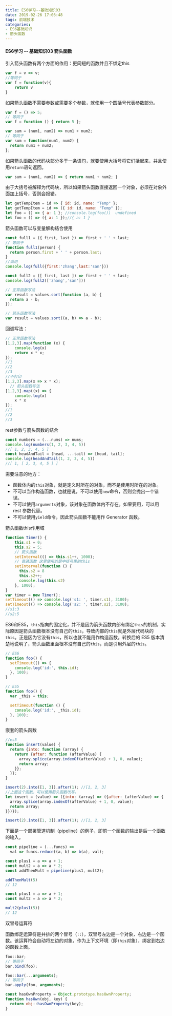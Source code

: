 ```yaml
---
title: ES6学习--基础知识03
date: 2019-02-26 17:03:48
tags: 前端技术
categories: 
- ES6基础知识
- 箭头函数
---
```


#### ES6学习 -- 基础知识03 箭头函数

引入箭头函数有两个方面的作用：更简短的函数并且不绑定this

```js
var f = v => v;
//等同于
var f = function(v){
    return v
}
```

如果箭头函数不需要参数或需要多个参数，就使用一个圆括号代表参数部分。

```js
var f = () => 5;
// 等同于
var f = function () { return 5 };

var sum = (num1, num2) => num1 + num2;
// 等同于
var sum = function(num1, num2) {
  return num1 + num2;
};
```

如果箭头函数的代码块部分多于一条语句，就要使用大括号将它们括起来，并且使用`return`语句返回。

```js
var sum = (num1, num2) => { return num1 + num2; }
```

由于大括号被解释为代码块，所以如果箭头函数直接返回一个对象，必须在对象外面加上括号，否则会报错。

```js
let getTempItem = id => { id: id, name: "Temp" };
let getTempItem = id => ({ id: id, name: "Temp" });
let foo = () => { a: 1 }; //console.log(foo())  undefined
let foo = () => ({ a: 1 });//{ a: 1 }
```

箭头函数可以与变量解构结合使用

```js
const full1 = ({ first, last }) => first + ' ' + last;
// 等同于
function full1(person) {
  return person.first + ' ' + person.last;
}
//调用
console.log(full({first:'zhang',last:'san'}))

const full2 = ([ first, last ]) => first + ' ' + last;
console.log(full2(['zhang','san']))
```

```js
// 正常函数写法
var result = values.sort(function (a, b) {
  return a - b;
});

// 箭头函数写法
var result = values.sort((a, b) => a - b);
```

回调写法：

```js
// 正常函数写法
[1,2,3].map(function (x) {
    console.log(x)
    return x * x;
});
//1
//2
//3
//不打印
[1,2,3].map(x => x * x);
  // 箭头函数写法
[1,2,3].map((x) => {
    console.log(x)
    x * x
});
//1
//2
//3
```

rest参数与箭头函数的结合

```js
const numbers = (...nums) => nums;
console.log(numbers(1, 2, 3, 4, 5))
//[ 1, 2, 3, 4, 5 ]
const headAndTail = (head, ...tail) => [head, tail];
console.log(headAndTail(1, 2, 3, 4, 5))
//[ 1, [ 2, 3, 4, 5 ] ]
```

需要注意的地方：

- 函数体内的`this`对象，就是定义时所在的对象，而不是使用时所在的对象。
- 不可以当作构造函数，也就是说，不可以使用`new`命令，否则会抛出一个错误。
- 不可以使用`arguments`对象，该对象在函数体内不存在。如果要用，可以用 rest 参数代替。
- 不可以使用`yield`命令，因此箭头函数不能用作 Generator 函数。



箭头函数this作用域

```js
function Timer() {
    this.s1 = 0;
    this.s2 = 5;
    // 箭头函数
    setInterval(() => this.s1++, 1000);
    // 普通函数 这里使用的是中括号里的this
    setInterval(function () {
      this.s2 = 8
      this.s2++;
      console.log(this.s2)
    }, 1000);
}
var timer = new Timer();
setTimeout(() => console.log('s1: ', timer.s1), 3100);
setTimeout(() => console.log('s2: ', timer.s2), 3100);
//s1:3
//s2:5
```



ES6和ES5，`this`指向的固定化，并不是因为箭头函数内部有绑定`this`的机制，实际原因是箭头函数根本没有自己的`this`，导致内部的`this`就是外层代码块的`this`。正是因为它没有`this`，所以也就不能用作构造函数。转换后的 ES5 版本清楚地说明了，箭头函数里面根本没有自己的`this`，而是引用外层的`this`。

```js
// ES6
function foo() {
  setTimeout(() => {
    console.log('id:', this.id);
  }, 100);
}

// ES5
function foo() {
  var _this = this;

  setTimeout(function () {
    console.log('id:', _this.id);
  }, 100);
}
```

嵌套的箭头函数

```js
//es5
function insert(value) {
  return {into: function (array) {
    return {after: function (afterValue) {
      array.splice(array.indexOf(afterValue) + 1, 0, value);
      return array;
    }};
  }};
}

insert(2).into([1, 3]).after(1); //[1, 2, 3]
//上面这个函数，可以使用箭头函数改写。
let insert = (value) => ({into: (array) => ({after: (afterValue) => {
  array.splice(array.indexOf(afterValue) + 1, 0, value);
  return array;
}})});

insert(2).into([1, 3]).after(1); //[1, 2, 3]
```

下面是一个部署管道机制（pipeline）的例子，即前一个函数的输出是后一个函数的输入。

```js
const pipeline = (...funcs) =>
  val => funcs.reduce((a, b) => b(a), val);

const plus1 = a => a + 1;
const mult2 = a => a * 2;
const addThenMult = pipeline(plus1, mult2);

addThenMult(5)
// 12
```

```js
const plus1 = a => a + 1;
const mult2 = a => a * 2;

mult2(plus1(5))
// 12
```

双冒号运算符

函数绑定运算符是并排的两个冒号（`::`），双冒号左边是一个对象，右边是一个函数。该运算符会自动将左边的对象，作为上下文环境（即`this`对象），绑定到右边的函数上面。

```js
foo::bar;
// 等同于
bar.bind(foo);

foo::bar(...arguments);
// 等同于
bar.apply(foo, arguments);

const hasOwnProperty = Object.prototype.hasOwnProperty;
function hasOwn(obj, key) {
  return obj::hasOwnProperty(key);
}
```

